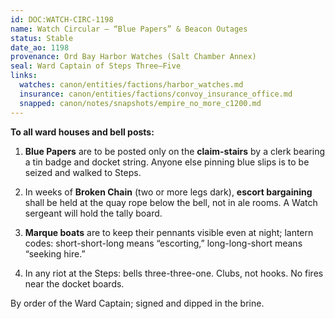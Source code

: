```yaml
---
id: DOC:WATCH-CIRC-1198
name: Watch Circular — “Blue Papers” & Beacon Outages
status: Stable
date_ao: 1198
provenance: Ord Bay Harbor Watches (Salt Chamber Annex)
seal: Ward Captain of Steps Three–Five
links:
  watches: canon/entities/factions/harbor_watches.md
  insurance: canon/entities/factions/convoy_insurance_office.md
  snapped: canon/notes/snapshots/empire_no_more_c1200.md
---
```


**To all ward houses and bell posts:**

1) **Blue Papers** are to be posted only on the **claim-stairs** by a clerk bearing a tin badge and docket string. Anyone else pinning blue slips is to be seized and walked to Steps.

2) In weeks of **Broken Chain** (two or more legs dark), **escort bargaining** shall be held at the quay rope below the bell, not in ale rooms. A Watch sergeant will hold the tally board.

3) **Marque boats** are to keep their pennants visible even at night; lantern codes: short-short-long means “escorting,” long-long-short means “seeking hire.”

4) In any riot at the Steps: bells three-three-one. Clubs, not hooks. No fires near the docket boards.

By order of the Ward Captain; signed and dipped in the brine.
